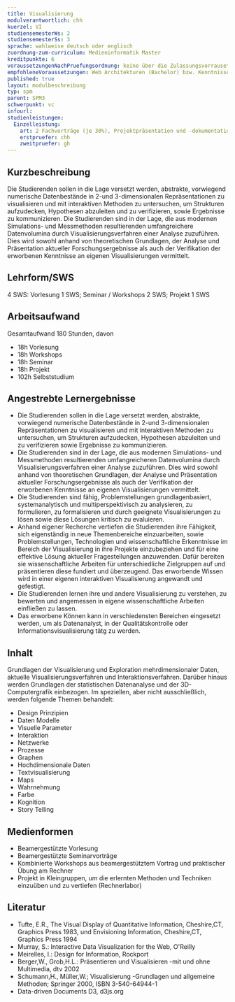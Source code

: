 ```yaml
---
title: Visualisierung
modulverantwortlich: chh
kuerzel: VI
studiensemesterWs: 2
studiensemesterSs: 3
sprache: wahlweise deutsch oder englisch
zuordnung-zum-curriculum: Medieninformatik Master
kreditpunkte: 6
voraussetzungenNachPruefungsordnung: keine über die Zulassungsvorrausetzungen zum Studium hinausgehenden
empfohleneVoraussetzungen: Web Architekturen (Bachelor) bzw. Kenntnisse in HTML
published: true
layout: modulbeschreibung
typ: spm
parent: SPM3
schwerpunkt: vc
infourl: 
studienleistungen:
  Einzelleistung:
    art: 2 Fachvorträge (je 30%), Projektpräsentation und -dokumentation (40%)
    erstpruefer: chh
    zweitpruefer: gh
---
```


## Kurzbeschreibung
Die Studierenden sollen in die Lage versetzt werden, abstrakte, vorwiegend numerische Datenbestände in 2-und 3-dimensionalen Repräsentationen zu visualisieren und mit interaktiven Methoden zu untersuchen, um Strukturen aufzudecken, Hypothesen abzuleiten und zu verifizieren, sowie Ergebnisse zu kommunizieren. Die Studierenden sind in der Lage, die aus modernen Simulations- und Messmethoden resultierenden umfangreichere Datenvolumina durch Visualisierungsverfahren einer Analyse zuzuführen. Dies wird sowohl anhand von theoretischen Grundlagen, der Analyse und Präsentation aktueller Forschungsergebnisse als auch der Verifikation der erworbenen Kenntnisse an eigenen Visualisierungen vermittelt.


## Lehrform/SWS 
4 SWS: Vorlesung 1 SWS; Seminar / Workshops 2 SWS; Projekt 1 SWS

## Arbeitsaufwand 
Gesamtaufwand 180 Stunden, davon
- 18h Vorlesung 
- 18h Workshops
- 18h Seminar
- 18h Projekt
- 102h Selbststudium

## Angestrebte Lernergebnisse
- Die Studierenden sollen in die Lage versetzt werden, abstrakte, vorwiegend numerische Datenbestände in 2-und 3-dimensionalen Repräsentationen zu visualisieren und mit interaktiven Methoden zu untersuchen, um Strukturen aufzudecken, Hypothesen abzuleiten und zu verifizieren sowie Ergebnisse zu kommunizieren. 
- Die Studierenden sind in der Lage, die aus modernen Simulations- und Messmethoden resultierenden umfangreicheren Datenvolumina durch Visualisierungsverfahren einer Analyse zuzuführen. Dies wird sowohl anhand von theoretischen Grundlagen, der Analyse und Präsentation aktueller Forschungsergebnisse als auch der Verifikation der erworbenen Kenntnisse an eigenen Visualisierungen vermittelt.
- Die Studierenden sind fähig, Problemstellungen grundlagenbasiert, systemanalytisch und multiperspektivisch zu analysieren, zu formulieren, zu formalisieren und durch geeignete Visualisierungen zu lösen sowie diese Lösungen kritisch zu evaluieren.
- Anhand eigener Recherche vertiefen die Studierenden ihre Fähigkeit, sich eigenständig in neue Themenbereiche einzuarbeiten, sowie Problemstellungen, Technologien und wissenschaftliche Erkenntnisse im Bereich der Visualisierung in ihre Projekte einzubeziehen und für eine effektive Lösung aktueller Fragestellungen anzuwenden. Dafür bereiten sie wissenschaftliche Arbeiten für unterschiedliche Zielgruppen auf und präsentieren diese fundiert und überzeugend. Das erworbende Wissen wird in einer eigenen interaktiven Visualisierung angewandt und gefestigt.
- Die Studierenden lernen ihre und andere Visualisierung zu verstehen, zu bewerten und angemessen in eigene wissenschaftliche Arbeiten einfließen zu lassen.
- Das erworbene Können kann in verschiedensten Bereichen eingesetzt werden, um als Datenanalyst, in der Qualitätskontrolle oder Informationsvisualisierung tätg zu werden.

## Inhalt
Grundlagen der Visualisierung und Exploration mehrdimensionaler Daten, aktuelle Visualisierungsverfahren und Interaktionsverfahren.
Darüber hinaus werden Grundlagen der statistischen Datenanalyse und der 3D-Computergrafik einbezogen.
Im speziellen, aber nicht ausschließlich, werden folgende Themen behandelt:
- Design Prinzipien
- Daten Modelle
- Visuelle Parameter
- Interaktion
- Netzwerke
- Prozesse
- Graphen
- Hochdimensionale Daten
- Textvisualisierung
- Maps
- Wahrnehmung
- Farbe
- Kognition
- Story Telling


## Medienformen
- Beamergestützte Vorlesung
- Beamergestützte Seminarvorträge
- Kombinierte Workshops aus beamergestütztem Vortrag und praktischer Übung am Rechner
- Projekt in Kleingruppen, um die erlernten Methoden und Techniken einzuüben und zu vertiefen (Rechnerlabor)

## Literatur
- Tufte, E.R., The Visual Display of Quantitative Information, Cheshire,CT, Graphics Press 1983, und Envisioning Information, Cheshire,CT, Graphics Press 1994
- Murray, S.: Interactive Data Visualization for the Web, O'Reilly
- Meirelles, I.: Design for Information, Rockport
- Berger,W., Grob,H.L.: Präsentieren und Visualisieren -mit und ohne Multimedia, dtv 2002
- Schumann,H., Müller,W.; Visualisierung -Grundlagen und allgemeine Methoden; Springer 2000, ISBN 3-540-64944-1
- Data-driven Documents D3, d3js.org
